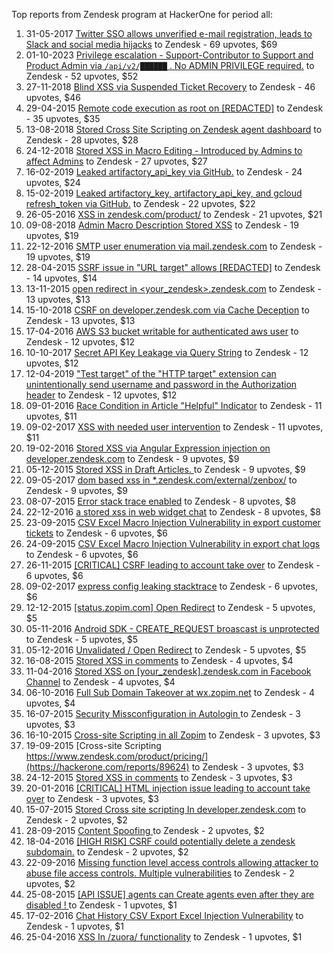 Top reports from Zendesk program at HackerOne for period all:

1. 31-05-2017 [Twitter SSO allows unverified e-mail registration, leads to Slack and social media hijacks](https://hackerone.com/reports/235139) to Zendesk - 69 upvotes, $69
2. 01-10-2023 [Privilege escalation - Support-Contributor to Support and Product Admin via `/api/v2/██████` . No ADMIN PRIVILEGE required.](https://hackerone.com/reports/2188569) to Zendesk - 52 upvotes, $52
3. 27-11-2018 [Blind XSS via Suspended Ticket Recovery](https://hackerone.com/reports/450389) to Zendesk - 46 upvotes, $46
4. 29-04-2015 [Remote code execution as root on [REDACTED]](https://hackerone.com/reports/58914) to Zendesk - 35 upvotes, $35
5. 13-08-2018 [Stored Cross Site Scripting on Zendesk agent dashboard](https://hackerone.com/reports/394346) to Zendesk - 28 upvotes, $28
6. 24-12-2018 [Stored XSS in Macro Editing - Introduced by Admins to affect Admins](https://hackerone.com/reports/471660) to Zendesk - 27 upvotes, $27
7. 16-02-2019 [Leaked artifactory_api_key via GitHub.](https://hackerone.com/reports/496925) to Zendesk - 24 upvotes, $24
8. 15-02-2019 [Leaked artifactory_key, artifactory_api_key, and gcloud refresh_token via GitHub.](https://hackerone.com/reports/496414) to Zendesk - 22 upvotes, $22
9. 26-05-2016 [XSS in zendesk.com/product/](https://hackerone.com/reports/141244) to Zendesk - 21 upvotes, $21
10. 09-08-2018 [Admin Macro Description Stored XSS](https://hackerone.com/reports/392457) to Zendesk - 19 upvotes, $19
11. 22-12-2016 [SMTP user enumeration via mail.zendesk.com](https://hackerone.com/reports/193314) to Zendesk - 19 upvotes, $19
12. 28-04-2015 [SSRF issue in "URL target" allows [REDACTED]](https://hackerone.com/reports/58897) to Zendesk - 14 upvotes, $14
13. 13-11-2015 [open redirect in \<your_zendesk\>.zendesk.com](https://hackerone.com/reports/99516) to Zendesk - 13 upvotes, $13
14. 15-10-2018 [ CSRF on developer.zendesk.com via Cache Deception](https://hackerone.com/reports/423986) to Zendesk - 13 upvotes, $13
15. 17-04-2016 [AWS S3 bucket writable for authenticated aws user](https://hackerone.com/reports/131523) to Zendesk - 12 upvotes, $12
16. 10-10-2017 [Secret API Key Leakage via Query String](https://hackerone.com/reports/276041) to Zendesk - 12 upvotes, $12
17. 12-04-2019 ["Test target" of the "HTTP target" extension can unintentionally send username and password in the Authorization header](https://hackerone.com/reports/536669) to Zendesk - 12 upvotes, $12
18. 09-01-2016 [Race Condition in Article "Helpful" Indicator](https://hackerone.com/reports/109485) to Zendesk - 11 upvotes, $11
19. 09-02-2017 [XSS with needed user intervention](https://hackerone.com/reports/204969) to Zendesk - 11 upvotes, $11
20. 19-02-2016 [Stored XSS via Angular Expression injection on developer.zendesk.com](https://hackerone.com/reports/117480) to Zendesk - 9 upvotes, $9
21. 05-12-2015 [Stored XSS in Draft Articles. ](https://hackerone.com/reports/103651) to Zendesk - 9 upvotes, $9
22. 09-05-2017 [dom based xss in *.zendesk.com/external/zenbox/](https://hackerone.com/reports/227298) to Zendesk - 9 upvotes, $9
23. 08-07-2015 [Error stack trace enabled](https://hackerone.com/reports/74515) to Zendesk - 8 upvotes, $8
24. 22-12-2016 [a stored xss in web widget chat](https://hackerone.com/reports/193462) to Zendesk - 8 upvotes, $8
25. 23-09-2015 [CSV Excel Macro Injection Vulnerability in export customer tickets](https://hackerone.com/reports/90131) to Zendesk - 6 upvotes, $6
26. 24-09-2015 [CSV Excel Macro Injection Vulnerability in export chat logs](https://hackerone.com/reports/90274) to Zendesk - 6 upvotes, $6
27. 26-11-2015 [[CRITICAL] CSRF leading to account take over](https://hackerone.com/reports/102194) to Zendesk - 6 upvotes, $6
28. 09-02-2017 [express config leaking stacktrace](https://hackerone.com/reports/205069) to Zendesk - 6 upvotes, $6
29. 12-12-2015 [[status.zopim.com] Open Redirect](https://hackerone.com/reports/104896) to Zendesk - 5 upvotes, $5
30. 05-11-2016 [Android SDK - CREATE_REQUEST broascast is unprotected](https://hackerone.com/reports/180349) to Zendesk - 5 upvotes, $5
31. 05-12-2016 [Unvalidated / Open Redirect](https://hackerone.com/reports/188338) to Zendesk - 5 upvotes, $5
32. 16-08-2015 [Stored XSS in comments](https://hackerone.com/reports/82725) to Zendesk - 4 upvotes, $4
33. 11-04-2016 [Stored XSS on [your_zendesk].zendesk.com in Facebook Channel](https://hackerone.com/reports/129862) to Zendesk - 4 upvotes, $4
34. 06-10-2016 [Full Sub Domain Takeover at wx.zopim.net](https://hackerone.com/reports/174395) to Zendesk - 4 upvotes, $4
35. 16-07-2015 [Security Missconfiguration in Autologin  ](https://hackerone.com/reports/75936) to Zendesk - 3 upvotes, $3
36. 16-10-2015 [Cross-site Scripting in all Zopim](https://hackerone.com/reports/94230) to Zendesk - 3 upvotes, $3
37. 19-09-2015 [Cross-site Scripting https://www.zendesk.com/product/pricing/](https://hackerone.com/reports/89624) to Zendesk - 3 upvotes, $3
38. 24-12-2015 [Stored XSS in comments](https://hackerone.com/reports/106779) to Zendesk - 3 upvotes, $3
39. 20-01-2016 [[CRITICAL] HTML injection issue leading to account take over](https://hackerone.com/reports/111915) to Zendesk - 3 upvotes, $3
40. 15-07-2015 [Stored Cross site scripting In developer.zendesk.com](https://hackerone.com/reports/75727) to Zendesk - 2 upvotes, $2
41. 28-09-2015 [Content Spoofing ](https://hackerone.com/reports/90753) to Zendesk - 2 upvotes, $2
42. 18-04-2016 [[HIGH RISK] CSRF could potentially delete a zendesk subdomain.](https://hackerone.com/reports/132049) to Zendesk - 2 upvotes, $2
43. 22-09-2016 [Missing function level access controls allowing attacker to abuse file access controls. Multiple vulnerabilities](https://hackerone.com/reports/171130) to Zendesk - 2 upvotes, $2
44. 25-08-2015 [[API ISSUE] agents can Create agents even after they are disabled ! ](https://hackerone.com/reports/84709) to Zendesk - 1 upvotes, $1
45. 17-02-2016 [Chat History CSV Export Excel Injection Vulnerability](https://hackerone.com/reports/116937) to Zendesk - 1 upvotes, $1
46. 25-04-2016 [XSS In /zuora/ functionality](https://hackerone.com/reports/134434) to Zendesk - 1 upvotes, $1
